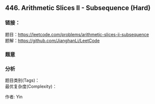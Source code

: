 ## 446. Arithmetic Slices II - Subsequence (Hard)

### **链接**：
题目：https://leetcode.com/problems/arithmetic-slices-ii-subsequence  
题解：https://github.com/JianghanLi/LeetCode

### **题意**



### **分析**  
题目类别(Tags)：  
最优复杂度(Complexity)：  



作者: Yin
